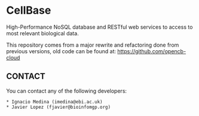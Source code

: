 CellBase
========

High-Performance NoSQL database and RESTful web services to access to most relevant biological data.


This repository comes from a major rewrite and refactoring done from previous versions, old code can be found at: https://github.com/opencb-cloud



CONTACT
------- 
  You can contact any of the following developers:

    * Ignacio Medina (imedina@ebi.ac.uk)
    * Javier Lopez (fjavier@bioinfomgp.org)



